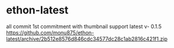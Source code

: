 # ethon-latest
all commit
1st commitment with thumbnail support latest v- 0.1.5
https://github.com/monu875/ethon-latest/archive/2b512e8576d846cdc34577dc28c1ab2816c421f1.zip
